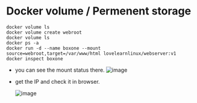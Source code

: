 
# Docker volume / Permenent storage

```
docker volume ls
docker volume create webroot
docker volume ls
docker ps -a
docker run -d --name boxone --mount source=webroot,target=/var/www/html lovelearnlinux/webserver:v1
docker inspect boxone
```
- you can see the mount status there.
![image](https://github.com/mahimanew/Docker/assets/24412769/1e453f2e-9880-4582-b770-fedca1062b14)

- get the IP and check it in browser.

  ![image](https://github.com/mahimanew/Docker/assets/24412769/8d649775-8983-43e9-b2cb-e39d587f2945)


```


